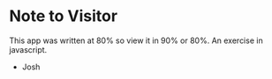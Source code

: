 # Note to Visitor

This app was written at 80% so view it in 90% or 80%. An exercise in javascript.

- Josh
